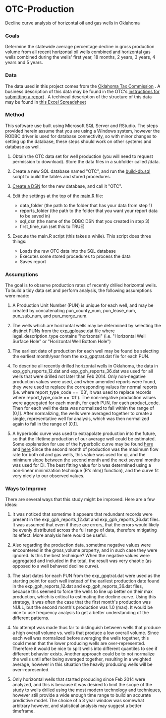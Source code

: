 # OTC-Production
Decline curve analysis of horizontal oil and gas wells in Oklahoma

### Goals

Determine the statewide average percentage decline in gross production volume from all recent horizontal oil wells combined and horizontal gas wells combined during the wells' first year, 18 months, 2 years, 3 years, 4 years and 5 years.

### Data

The data used in this project comes from the [Oklahoma Tax Commission](https://www.ok.gov/tax/) .  A business description of this data may be found in the OTC's [instructions for submitting a report](docs/OTC-Instructions-For-Filing-Production-Report.pdf) .  A techincal description of the structure of this data may be found in [this Excel Spreadsheet](docs/Layout%20for%20Outside%20Entities.xlsx)

### Method

This software use built using Microsoft SQL Server and RStudio.  The steps provided herein assume that you are using a Windows system, however the RODBC driver is used for database connectivity, so with minor changes to setting up the database, these steps should work on other systems and database as well.

1.  Obtain the OTC data set for well production (you will need to request permission to download).  Store the data files in a subfolder called /data.

2.  Create a new SQL database named "OTC", and run the [build-db.sql](build-db.sql) script to build the tables and stored procedures.

3.  [Create a DSN](https://support.microsoft.com/en-us/help/965049/how-to-set-up-a-microsoft-sql-server-odbc-data-source) for the new database, and call it "OTC".

4.  Edit the settings at the top of the [main.R](main.R) file:
    - data_folder (the path to the folder that has your data from step 1)
    - reports_folder (the path to the folder that you want your report data to be saved in)
    - sql_dsn (the name of the ODBC DSN that you created in step 3)
    - first_time_run (set this to TRUE)

5.  Execute the main.R script (this takes a while).  This script does three things:
    - Loads the raw OTC data into the SQL database
    - Executes some stored procedures to process the data
    - Saves report
    
### Assumptions

The goal is to observe production rates of recently drilled horizontal wells.  To build a tidy data set and perform analysis, the following assumptions were made:

1. A Production Unit Number (PUN) is unique for each well, and may be created by concatenating pun_county_num, pun_lease_num, pun_sub_num, and pun_merge_num.

2. The wells which are horizontal wells may be determined by selecting the distinct PUNs from the exp_gplease.dat file where legal_description_type contains "horizontal" (i.e. "Horizontal Well Surface Hole" or "Horizontal Well Bottom Hole")

3. The earliest date of production for each well may be found be selecting the earliest month/year from the exp_gpqtrat.dat file for each PUN.

4. To describe all recently drilled horizontal wells in Oklahoma, the data in exp_gph_reports_12.dat and exp_gph_reports_36.dat was used for all wells that were drilled not later than Feb 2014.  Only non-negative production values were used, and when amended reports were found, they were used to replace the corresponding values for normal reports (i.e. where report_type_code == '03', it was used to replace records where report_type_code == '01').  The non-negative production values were aggregated for each month, for each PUN, for each product_code.  Then for each well the data was normalized to fall within the range of (0,1].  After normalizing, the wells were averaged together to create a single, representative well for analysis, which was then normalized again to fall in the range of (0,1].

5.  A hyperbolic curve was used to extrapolate production into the future, so that the lifetime production of our average well could be estimated.  Some explanation for use of the hyperbolic curve may be found [here](http://www.petrocenter.com/reservoir/DCA_theory.htm) and [here](http://fekete.com/SAN/WebHelp/FeketeHarmony/Harmony_WebHelp/Content/HTML_Files/Reference_Material/Analysis_Method_Theory/Traditional_Decline_Theory.htm) Since the second month of production was the maximum flow rate for both oil and gas wells, this value was used for qi, and the minimum slope between the second month and the next several months was used for Di.  The best fitting value for b was determined using a non-linear minimization technique (R's nlm() function), and the curve fit very nicely to our observed values.

### Ways to Improve

There are several ways that this study might be improved.  Here are a few ideas:

1.  It was noticed that sometime it appears that redundant records were present in the exp_gph_reports_12.dat and exp_gph_reports_36.dat files.  It was assumed that even if these are errors, that the errors would likely be evenly distributed across the full range of data, therefore mitigating its effect.  More analysis here would be useful.  

2.  Also regarding the production data, sometime negative values were encountered in the gross_volume property, and in such case they were ignored.  Is this the best technique?  When the negative values were aggregated and included in the total, the result was very chaotic (as opposed to a well behaved decline curve).

3.  The start dates for each PUN from the exp_gpqtrat.dat were used as the starting point for each well instead of the earliest production date found in the exp_gph_reports_12.dat and exp_gph_reports_36.dat files, because this seemed to force the wells to line up better on their max production, which is critical to estimating the decline curve.  Using this strategy, it was often the case that the first month's production was NULL, but the second month's production was 1.0 (max).  It would be nice to use frequency analysis to get a better understanding of the different patterns.

4.  No attempt was made thus far to distinguish between wells that produce a high overall volume vs. wells that produce a low overall volume.  Since each well was normalized before averaging the wells together, this could mean that the lower producing wells are over-represented.  Therefore it would be nice to split wells into different quantiles to see if different behavior exists.  Another approach could be to not normalize the wells until after being averaged together, resulting in a weighted average, however in this situation the heavily producing wells will be over-represented.

5.  Only horizontal wells that started producing since Feb 2014 were analyzed, and this is because it was desired to limit the scope of the study to wells drilled using the most modern technology and techniques, however still provide a wide enough time range to build an accurate predictive model.  The choice of a 3 year window was somewhat arbitrary however, and statistical analysis may suggest a better timeframe.
